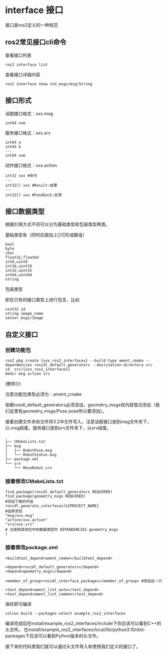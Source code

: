 # interface 接口

接口是ros2定义的一种规范

## ros2常见接口cli命令

查看接口列表

    ros2 interface list
查看接口详细内容

    ros2 interface show std_msgs/msg/String

## 接口形式

话题接口格式：xxx.msg

    int64 num

服务接口格式：xxx.srv

    int64 a
    int64 b
    ---
    int64 sum

动作接口格式：xxx.action

    int32 xxx #命令
    ---
    int32[] xxx #Result:结果
    ---
    int32[] xxx #Feedback:反馈

## 接口数据类型

根据引用方式不同可以分为基础类型和包装类型两类。

基础类型有（同时后面加上[]可形成数组）

    bool
    byte
    char
    float32,float64
    int8,uint8
    int16,uint16
    int32,uint32
    int64,uint64
    string

包装类型

即在已有的接口类型上进行包含，比如

    uint32 id
    string image_name
    sensor_msgs/Image

## 自定义接口

### 创建功能包

    ros2 pkg create {xxx_ros2_interfaces} --build-type ament_cmake --dependencies rosidl_default_generators --destination-directory src
    cd  src/{xxx_ros2_interfaces}
    mkdir msg action srv

(删除{})

注意功能包类型必须为：ament_cmake

依赖rosidl_default_generators必须添加，geometry_msgs视内容情况添加（我们这里有geometry_msgs/Pose pose所以要添加）。

接着创建文件夹和文件将3.2中文件写入，注意话题接口放到msg文件夹下，以.msg结尾。服务接口放到srv文件夹下，以srv结尾。

    .
    ├── CMakeLists.txt
    ├── msg
    │   ├── RobotPose.msg
    │   └── RobotStatus.msg
    ├── package.xml
    └── srv
        └── MoveRobot.srv

### 接着修改CMakeLists.txt

    find_package(rosidl_default_generators REQUIRED)
    find_package(geometry_msgs REQUIRED)
    #添加下面的内容
    rosidl_generate_interfaces(${PROJECT_NAME}
    #选择添加
    "msg/xxx.msg"
    "action/xxx.action"
    "srv/xxx.srv"
    # 当使用其他包中的数据类型时 DEPENDENCIES geometry_msgs
    )

### 接着修改package.xml

    <buildtool_depend>ament_cmake</buildtool_depend>

    <depend>rosidl_default_generators</depend>
    <depend>geometry_msgs</depend>
    
    <member_of_group>rosidl_interface_packages</member_of_group> #添加这一行

    <test_depend>ament_lint_auto</test_depend>
    <test_depend>ament_lint_common</test_depend>

保存即可编译

    colcon build --packages-select example_ros2_interfaces

编译完成后在install/example_ros2_interfaces/include下你应该可以看到C++的头文件。
在install/example_ros2_interfaces/local/lib/python3.10/dist-packages下应该可以看到Python版本的头文件。

接下来的代码里我们就可以通过头文件导入和使用我们定义的接口了。